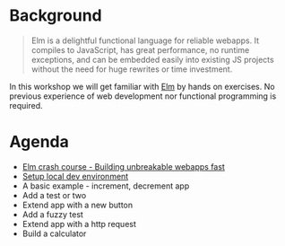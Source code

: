 # Background
>Elm is a delightful functional language for reliable webapps. It compiles to JavaScript, has great performance, no runtime exceptions, and can be embedded easily into existing JS projects without the need for huge rewrites or time investment.

In this workshop we will get familiar with [Elm](https://elm-lang.org/) by hands on exercises. No previous experience of web development nor functional programming is required.

# Agenda

* [Elm crash course - Building unbreakable webapps fast](https://www.youtube.com/watch?v=kEitFAY7Gc8)
* [Setup local dev environment](setup.md)
* A basic example - increment, decrement app
* Add a test or two
* Extend app with a new button
* Add a fuzzy test
* Extend app with a http request
* Build a calculator

